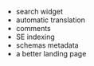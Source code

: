 - search widget
- automatic translation
- comments
- SE indexing
- schemas metadata
- a better landing page
